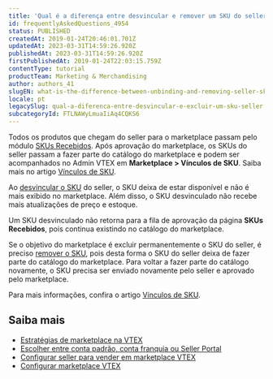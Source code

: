 ```yaml
---
title: 'Qual é a diferença entre desvincular e remover um SKU do seller?'
id: frequentlyAskedQuestions_4954
status: PUBLISHED
createdAt: 2019-01-24T20:46:01.701Z
updatedAt: 2023-03-31T14:59:26.920Z
publishedAt: 2023-03-31T14:59:26.920Z
firstPublishedAt: 2019-01-24T22:03:15.759Z
contentType: tutorial
productTeam: Marketing & Merchandising
author: authors_41
slugEN: what-is-the-difference-between-unbinding-and-removing-seller-sku
locale: pt
legacySlug: qual-a-diferenca-entre-desvincular-e-excluir-um-sku-seller
subcategoryId: FTLNAWyLmuaIiAq4CQKS6
---
```


Todos os produtos que chegam do seller para o marketplace passam pelo módulo [SKUs Recebidos](/pt/tutorial/sugerindo-e-aprovando-skus). Após aprovação do marketplace, os SKUs do seller passam a fazer parte do catálogo do marketplace e podem ser acompanhados no Admin VTEX em **Marketplace > Vínculos de SKU**. Saiba mais no artigo [Vínculos de SKU](/pt/tutorial/vinculos-de-sku--1SmrVgNwjJX17hdqwLa0TX).

Ao [desvincular o SKU](/pt/tutorial/vinculos-de-sku--1SmrVgNwjJX17hdqwLa0TX#desvincular-sku) do seller, o SKU deixa de estar disponível e não é mais exibido no marketplace. Além disso, o SKU desvinculado não recebe mais atualizações de preço e estoque.

<div class = "alert alert-info">
Um SKU desvinculado não retorna para a fila de aprovação da página <b>SKUs Recebidos</b>, pois continua existindo no catálogo do marketplace.
</div>

Se o objetivo do marketplace é excluir permanentemente o SKU do seller, é preciso [remover o SKU](/pt/tutorial/vinculos-de-sku--1SmrVgNwjJX17hdqwLa0TX#remover), pois desta forma o SKU do seller deixa de fazer parte do catálogo do marketplace. Para voltar a fazer parte do catálogo novamente, o SKU precisa ser enviado novamente pelo seller e aprovado pelo marketplace.

Para mais informações, confira o artigo [Vínculos de SKU](/pt/tutorial/vinculos-de-sku--1SmrVgNwjJX17hdqwLa0TX).

## Saiba mais

- [Estratégias de marketplace na VTEX](/pt/tutorial/estrategias-de-marketplace-na-vtex--tutorials_402)
- [Escolher entre conta padrão, conta franquia ou Seller Portal](/pt/tutorial/escolher-entre-conta-padrao-conta-franquia-ou-seller-portal--4S90HzzhMyZESsHqrnUs78)
- [Configurar seller para vender em marketplace VTEX](/pt/tutorial/como-configurar-el-seller-para-vender-en-un-marketplace-vtex--6g045OkRSjNpqhkExbQRlP)
- [Configurar marketplace VTEX](/pt/tutorial/configurar-marketplace-vtex--7splyp5MqIyt2Iyz5jsNzb)
